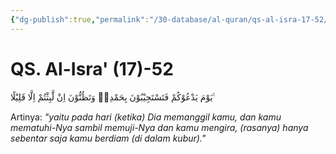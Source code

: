 ```yaml
---
{"dg-publish":true,"permalink":"/30-database/al-quran/qs-al-isra-17-52/"}
---
```



# QS. Al-Isra' (17)-52
يَوْمَ يَدْعُوْكُمْ فَتَسْتَجِيْبُوْنَ بِحَمْدِهٖ وَتَظُنُّوْنَ اِنْ لَّبِثْتُمْ اِلَّا قَلِيْلًا ࣖ 

Artinya: *"yaitu pada hari (ketika) Dia memanggil kamu, dan kamu mematuhi-Nya sambil memuji-Nya dan kamu mengira, (rasanya) hanya sebentar saja kamu berdiam (di dalam kubur)."*
